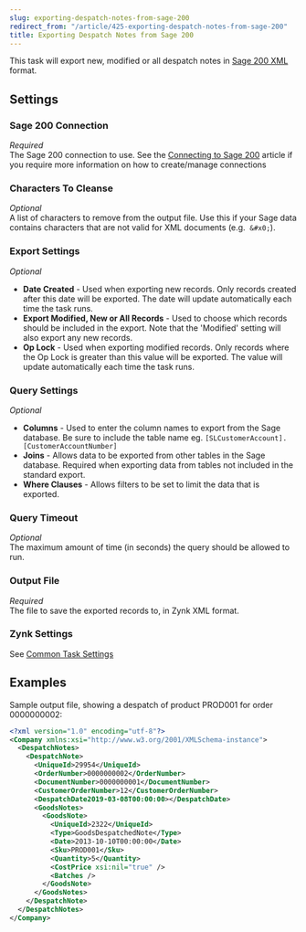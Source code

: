 ```yaml
---
slug: exporting-despatch-notes-from-sage-200
redirect_from: "/article/425-exporting-despatch-notes-from-sage-200"
title: Exporting Despatch Notes from Sage 200
---
```

This task will export new, modified or all despatch notes in [Sage 200 XML](sage-200-xml) format.

## Settings
### Sage 200 Connection
_Required_  
The Sage 200 connection to use.  See the [Connecting to Sage 200](connecting-to-sage-200) article if you require more information on how to create/manage connections

### Characters To Cleanse
_Optional_  
A list of characters to remove from the output file. Use this if your Sage data contains characters that are not valid for XML documents (e.g. 	`&#x0;`).

### Export Settings
_Optional_  

 * **Date Created** - Used when exporting new records. Only records created after this date will be exported. The date will update automatically each time the task runs.
 * **Export Modified, New or All Records** - Used to choose which records should be included in the export. Note that the 'Modified' setting will also export any new records.
 * **Op Lock** - Used when exporting modified records. Only records where the Op Lock is greater than this value will be exported. The value will update automatically each time the task runs.

### Query Settings
_Optional_  

 * **Columns** - Used to enter the column names to export from the Sage database. Be sure to include the table name eg. `[SLCustomerAccount].[CustomerAccountNumber]`
 * **Joins** - Allows data to be exported from other tables in the Sage database. Required when exporting data from tables not included in the standard export.
 * **Where Clauses** - Allows filters to be set to limit the data that is exported.

### Query Timeout
_Optional_  
The maximum amount of time (in seconds) the query should be allowed to run.

### Output File
_Required_  
The file to save the exported records to, in Zynk XML format.

### Zynk Settings
See [Common Task Settings](common-task-settings)

## Examples
Sample output file, showing a despatch of product PROD001 for order 0000000002:

```xml
<?xml version="1.0" encoding="utf-8"?>
<Company xmlns:xsi="http://www.w3.org/2001/XMLSchema-instance">
  <DespatchNotes>
    <DespatchNote>
      <UniqueId>29954</UniqueId>
      <OrderNumber>0000000002</OrderNumber>
      <DocumentNumber>0000000001</DocumentNumber>
      <CustomerOrderNumber>12</CustomerOrderNumber>
      <DespatchDate2019-03-08T00:00:00></DespatchDate>
      <GoodsNotes>
        <GoodsNote>
          <UniqueId>2322</UniqueId>
          <Type>GoodsDespatchedNote</Type>
          <Date>2013-10-10T00:00:00</Date>
          <Sku>PROD001</Sku>
          <Quantity>5</Quantity>
          <CostPrice xsi:nil="true" />
          <Batches />
        </GoodsNote>
      </GoodsNotes>
    </DespatchNote>
  </DespatchNotes>
</Company>
```
